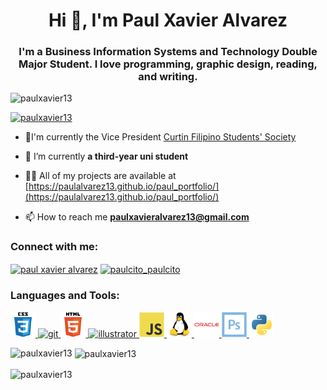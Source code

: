 <h1 align="center">Hi 👋, I'm Paul Xavier Alvarez</h1>
<h3 align="center">I'm a Business Information Systems and Technology Double Major Student. I love programming, graphic design, reading, and writing.</h3>

<p align="left"> <img src="https://komarev.com/ghpvc/?username=paulxavier13&label=Profile%20views&color=0e75b6&style=flat" alt="paulxavier13" /> </p>

<p align="left"> <a href="https://github.com/ryo-ma/github-profile-trophy"><img src="https://github-profile-trophy.vercel.app/?username=paulxavier13" alt="paulxavier13" /></a> </p>

- 🔭I'm currently the Vice President [Curtin Filipino Students' Society](https://www.instagram.com/curtinfilosoc/)

- 🌱 I’m currently **a third-year uni student**

- 👨‍💻 All of my projects are available at [https://paulalvarez13.github.io/paul_portfolio/](https://paulalvarez13.github.io/paul_portfolio/)

- 📫 How to reach me **paulxavieralvarez13@gmail.com**

<h3 align="left">Connect with me:</h3>
<p align="left">
<a href="https://linkedin.com/in/paul xavier alvarez" target="blank"><img align="center" src="https://raw.githubusercontent.com/rahuldkjain/github-profile-readme-generator/master/src/images/icons/Social/linked-in-alt.svg" alt="paul xavier alvarez" height="30" width="40" /></a>
<a href="https://instagram.com/paulcito_paulcito" target="blank"><img align="center" src="https://raw.githubusercontent.com/rahuldkjain/github-profile-readme-generator/master/src/images/icons/Social/instagram.svg" alt="paulcito_paulcito" height="30" width="40" /></a>
</p>

<h3 align="left">Languages and Tools:</h3>
<p align="left"> <a href="https://www.w3schools.com/css/" target="_blank" rel="noreferrer"> <img src="https://raw.githubusercontent.com/devicons/devicon/master/icons/css3/css3-original-wordmark.svg" alt="css3" width="40" height="40"/> </a> <a href="https://git-scm.com/" target="_blank" rel="noreferrer"> <img src="https://www.vectorlogo.zone/logos/git-scm/git-scm-icon.svg" alt="git" width="40" height="40"/> </a> <a href="https://www.w3.org/html/" target="_blank" rel="noreferrer"> <img src="https://raw.githubusercontent.com/devicons/devicon/master/icons/html5/html5-original-wordmark.svg" alt="html5" width="40" height="40"/> </a> <a href="https://www.adobe.com/in/products/illustrator.html" target="_blank" rel="noreferrer"> <img src="https://www.vectorlogo.zone/logos/adobe_illustrator/adobe_illustrator-icon.svg" alt="illustrator" width="40" height="40"/> </a> <a href="https://developer.mozilla.org/en-US/docs/Web/JavaScript" target="_blank" rel="noreferrer"> <img src="https://raw.githubusercontent.com/devicons/devicon/master/icons/javascript/javascript-original.svg" alt="javascript" width="40" height="40"/> </a> <a href="https://www.linux.org/" target="_blank" rel="noreferrer"> <img src="https://raw.githubusercontent.com/devicons/devicon/master/icons/linux/linux-original.svg" alt="linux" width="40" height="40"/> </a> <a href="https://www.oracle.com/" target="_blank" rel="noreferrer"> <img src="https://raw.githubusercontent.com/devicons/devicon/master/icons/oracle/oracle-original.svg" alt="oracle" width="40" height="40"/> </a> <a href="https://www.photoshop.com/en" target="_blank" rel="noreferrer"> <img src="https://raw.githubusercontent.com/devicons/devicon/master/icons/photoshop/photoshop-line.svg" alt="photoshop" width="40" height="40"/> </a> <a href="https://www.python.org" target="_blank" rel="noreferrer"> <img src="https://raw.githubusercontent.com/devicons/devicon/master/icons/python/python-original.svg" alt="python" width="40" height="40"/> </a> </p>

<p><img align="left" src="https://github-readme-stats.vercel.app/api/top-langs?username=paulxavier13&show_icons=true&locale=en&layout=compact" alt="paulxavier13" /></p>

<p>&nbsp;<img align="center" src="https://github-readme-stats.vercel.app/api?username=paulxavier13&show_icons=true&locale=en" alt="paulxavier13" /></p>

<p><img align="center" src="https://github-readme-streak-stats.herokuapp.com/?user=paulxavier13&" alt="paulxavier13" /></p>
